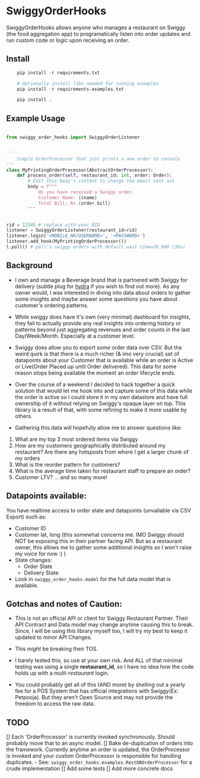 # SwiggyOrderHooks

SwiggyOrderHooks allows anyone who manages a restaurant on Swiggy (the food aggregation app) to programatically listen into order updates and run custom code or logic upon receiving an order.

## Install

```python
    pip install -r requirements.txt

    # Optionally install libs needed for running examples
    pip install -r requirements-examples.txt

    pip install .
```

## Example Usage

```python

from swiggy_order_hooks import SwiggyOrderListener


'''
    Simple OrderProcessor that just prints a new order to console
'''
class MyPrintingOrderProcessor(AbstractOrderProcessor):
    def process_order(self, restaurant_id: int, order: Order):
        # Edit this body's content to change the email sent out
        body = f"""
            Hi you have received a Swiggy order.
            Customer Name: {cname}
            Total Bill: Rs.{order.bill}
        """


rid = 12345 # replace with your RID
listener = SwiggyOrderListener(restaurant_id=rid)
listener.login('<MOBILE_NO/USERNAME>', '<PASSWORD>')
listener.add_hook(MyPrintingOrderProcessor())
l.poll() # poll's swiggy orders with default wait time=30_000 (30s)

```

## Background

- I own and manage a Beverage brand that is partnered with Swiggy for delivery (subtle plug for [hydra](www.hydrakombucha.com) if you wish to find out more). As any owner would, I was interested in diving into data about orders to gather some insights and maybe answer some questions you have about customer's ordering patterns. 

- While swiggy does have it's own (very minimal) dashboard for insights, they fail to actually provide any real insights into ordering history or patterns beyond just aggregating revenues and order counts in the last Day/Week/Month. Especially at a customer level.

- Swiggy does allow you to export *some* order data over CSV. But the weird quirk is that there is a much richer (& imo very crucial) set of datapoints about your Customer that is available while an order is Active or Live(Order Placed up until Order delivered). This data for some reason stops being available the moment an order lifecycle ends.

- Over the course of a weekend I decided to hack together a quick solution that would let me hook into and capture some of this data while the order is active so I could store it in my own datastore and have full ownership of it without relying on Swiggy's opaque layer on top. This library is a result of that, with some refining to make it more usable by others.

- Gathering this data will hopefully allow me to answer questions like:
 1. What are my top 3 most ordered items via Swiggy
 2. How are my customers geographically distributed around my restaurant? Are there any hotsposts from where I get a larger chunk of my orders
 3. What is the reorder pattern for customers?
 4. What is the average time taken for restaurant staff to prepare an order? 
 5. Customer LTV? 
 ... and so many more!
 

## Datapoints available:
You have realtime access to order state and datapoints (unvailable via CSV Export) such as:
 - Customer ID
 - Customer lat, long (this somewhat concerns me. IMO Swiggy should NOT be exposing this in their partner facing API. But as a restaurant owner, this allows me to gather some additional insights so I won't raise my voice for now :) )
 - State changes:
    - Order State
    - Delivery State
 - Look in `swiggy_order_hooks.model` for the full data model that is available.
    


## Gotchas and notes of Caution:
 - This is not an official API or client for Swiggy Restaurant Partner. Their API Contract and Data model may change anytime causing this to break. Since, I will be using this library myself too, I will try my best to keep it updated to minor API Changes.

 - This *might* be breaking their TOS.

 - I barely tested this, so use at your own risk. And ALL of that minimal testing was using a single **restaurant_id**, so I have no idea how the code holds up with a *multi-restaurant* login.

 - You could probably get all of this (AND more) by shelling out a yearly fee for a POS System that has official integrations with Swiggy(Ex: Petpooja). But they aren't Open Source and may not provide the freedom to access the raw data.


## TODO
 [] Each 'OrderProcessor' is currently invoked synchronously. Should probably move that to an async model. 
 [] Bake de-duplication of orders into the framework. Currently anytime an order is updated, the OrderProcessor is invoked and your custom OrderProcessor is responsible for handling duplicates.
    - See: `swiggy_order_hooks.examples.RestDBOrderProcessor` for a crude implementation
 [] Add some tests
 [] Add more concrete docs
